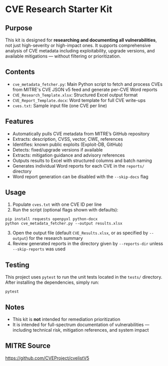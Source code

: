 # CVE Research Starter Kit

## Purpose
This kit is designed for **researching and documenting all vulnerabilities**, not just high-severity or high-impact ones. It supports comprehensive analysis of CVE metadata including exploitability, upgrade versions, and available mitigations — without filtering or prioritization.

## Contents
- `cve_metadata_fetcher.py`: Main Python script to fetch and process CVEs from MITRE's CVE JSON v5 feed and generate per-CVE Word reports
- `CVE_Research_Template.xlsx`: Structured Excel output format
- `CVE_Report_Template.docx`: Word template for full CVE write-ups
- `cves.txt`: Sample input file (one CVE per line)

## Features
- Automatically pulls CVE metadata from MITRE’s GitHub repository
- Extracts: description, CVSS, vector, CWE, references
- Identifies: known public exploits (Exploit-DB, GitHub)
- Detects: fixed/upgrade versions if available
- Extracts: mitigation guidance and advisory references
- Outputs results to Excel with structured columns and batch naming
- Generates individual Word reports for each CVE in the `reports/` directory
- Word report generation can be disabled with the `--skip-docs` flag

## Usage
1. Populate `cves.txt` with one CVE ID per line
2. Run the script (optional flags shown with defaults):
```
pip install requests openpyxl python-docx
python cve_metadata_fetcher.py --output results.xlsx
```
3. Open the output file (default `CVE_Results.xlsx`, or as specified by `--output`) for the research summary
4. Review generated reports in the directory given by `--reports-dir` unless `--skip-reports` was used

## Testing
This project uses `pytest` to run the unit tests located in the `tests/`
directory. After installing the dependencies, simply run:

```
pytest
```

## Notes
- This kit is **not** intended for remediation prioritization
- It is intended for full-spectrum documentation of vulnerabilities — including technical risk, mitigation references, and system impact

## MITRE Source
https://github.com/CVEProject/cvelistV5
